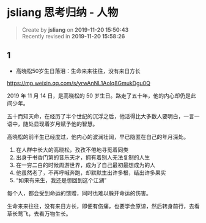 jsliang 思考归纳 - 人物
===

> Create by **jsliang** on **2019-11-20 15:50:43**  
> Recently revised in **2019-11-20 15:58:26**

## 1

* 高晓松50岁生日落泪：生命来来往往，没有来日方长

https://mp.weixin.qq.com/s/yrwAnNL1Aolq8GmukDgu0Q

2019 年 11 月 14 日，是高晓松的 50 岁生日。路走了五十年，他的内心却仍是此间少年。

五十而知天命，在经历了半个世纪的沉浮之后，他活得比大多数人要明白，一言一语中，随处显现着岁月赋予他的智慧。

高晓松的前半生已经度过，他内心的波澜壮阔，早已隐匿在自己的年月深处。

1. 在人群中长大的高晓松，孜孜不倦地寻觅着同类
2. 出身于书香门第的音乐天才，拥有着别人无法复制的人生
3. 在一穷二白的时候周游世界，成为了自己最初最想成为的人
4. 他虽然老了，不再呼喊奔跑，却默默生出许多根，结出许多果实
5. “如果有来生，我还是想回到这个江湖”

每个人，都会受到命运的馈赠，同时也难以躲开命运的伤害。

生命来来往往，没有来日方长，即便有伤痛，也要学会原谅，然后转身前行，去看草长莺飞，去看万物生长。